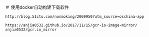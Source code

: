 ＃ 使用docker自动构建下载软件

``` 
http://blog.51cto.com/nosmoking/2069950?utm_source=oschina-app
```

```
https://anjia0532.github.io/2017/11/15/gcr-io-image-mirror/
anjia0532/gcr.io_mirror
```
